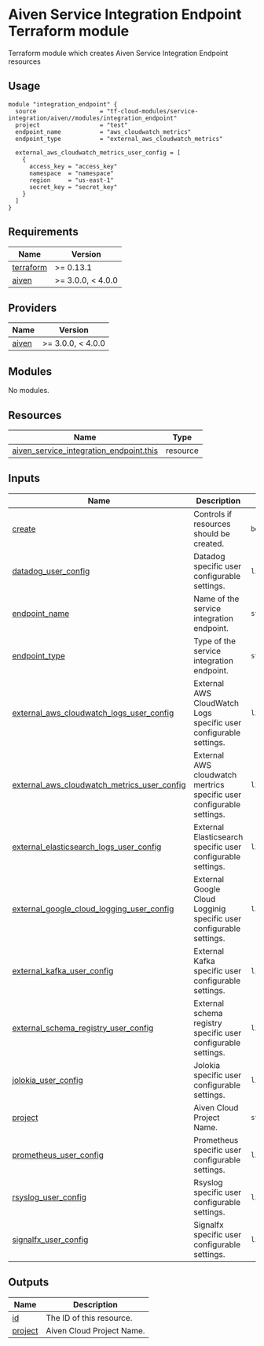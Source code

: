 # Aiven Service Integration Endpoint Terraform module

Terraform module which creates Aiven Service Integration Endpoint resources

## Usage

```hcl
module "integration_endpoint" {
  source                  = "tf-cloud-modules/service-integration/aiven//modules/integration_endpoint"
  project                 = "test"
  endpoint_name           = "aws_cloudwatch_metrics"
  endpoint_type           = "external_aws_cloudwatch_metrics"
  
  external_aws_cloudwatch_metrics_user_config = [
    {
      access_key = "access_key"
      namespace  = "namespace"
      region     = "us-east-1"
      secret_key = "secret_key"
    }
  ]
}
```

<!-- BEGIN_TF_DOCS -->
## Requirements

| Name | Version |
|------|---------|
| <a name="requirement_terraform"></a> [terraform](#requirement\_terraform) | >= 0.13.1 |
| <a name="requirement_aiven"></a> [aiven](#requirement\_aiven) | >= 3.0.0, < 4.0.0 |

## Providers

| Name | Version |
|------|---------|
| <a name="provider_aiven"></a> [aiven](#provider\_aiven) | >= 3.0.0, < 4.0.0 |

## Modules

No modules.

## Resources

| Name | Type |
|------|------|
| [aiven_service_integration_endpoint.this](https://registry.terraform.io/providers/aiven/aiven/latest/docs/resources/service_integration_endpoint) | resource |

## Inputs

| Name | Description | Type | Default | Required |
|------|-------------|------|---------|:--------:|
| <a name="input_create"></a> [create](#input\_create) | Controls if resources should be created. | `bool` | `true` | no |
| <a name="input_datadog_user_config"></a> [datadog\_user\_config](#input\_datadog\_user\_config) | Datadog specific user configurable settings. | `list(any)` | `[]` | no |
| <a name="input_endpoint_name"></a> [endpoint\_name](#input\_endpoint\_name) | Name of the service integration endpoint. | `string` | n/a | yes |
| <a name="input_endpoint_type"></a> [endpoint\_type](#input\_endpoint\_type) | Type of the service integration endpoint. | `string` | n/a | yes |
| <a name="input_external_aws_cloudwatch_logs_user_config"></a> [external\_aws\_cloudwatch\_logs\_user\_config](#input\_external\_aws\_cloudwatch\_logs\_user\_config) | External AWS CloudWatch Logs specific user configurable settings. | `list(any)` | `[]` | no |
| <a name="input_external_aws_cloudwatch_metrics_user_config"></a> [external\_aws\_cloudwatch\_metrics\_user\_config](#input\_external\_aws\_cloudwatch\_metrics\_user\_config) | External AWS cloudwatch mertrics specific user configurable settings. | `list(any)` | `[]` | no |
| <a name="input_external_elasticsearch_logs_user_config"></a> [external\_elasticsearch\_logs\_user\_config](#input\_external\_elasticsearch\_logs\_user\_config) | External Elasticsearch specific user configurable settings. | `list(any)` | `[]` | no |
| <a name="input_external_google_cloud_logging_user_config"></a> [external\_google\_cloud\_logging\_user\_config](#input\_external\_google\_cloud\_logging\_user\_config) | External Google Cloud Logginig specific user configurable settings. | `list(any)` | `[]` | no |
| <a name="input_external_kafka_user_config"></a> [external\_kafka\_user\_config](#input\_external\_kafka\_user\_config) | External Kafka specific user configurable settings. | `list(any)` | `[]` | no |
| <a name="input_external_schema_registry_user_config"></a> [external\_schema\_registry\_user\_config](#input\_external\_schema\_registry\_user\_config) | External schema registry specific user configurable settings. | `list(any)` | `[]` | no |
| <a name="input_jolokia_user_config"></a> [jolokia\_user\_config](#input\_jolokia\_user\_config) | Jolokia specific user configurable settings. | `list(any)` | `[]` | no |
| <a name="input_project"></a> [project](#input\_project) | Aiven Cloud Project Name. | `string` | n/a | yes |
| <a name="input_prometheus_user_config"></a> [prometheus\_user\_config](#input\_prometheus\_user\_config) | Prometheus specific user configurable settings. | `list(any)` | `[]` | no |
| <a name="input_rsyslog_user_config"></a> [rsyslog\_user\_config](#input\_rsyslog\_user\_config) | Rsyslog specific user configurable settings. | `list(any)` | `[]` | no |
| <a name="input_signalfx_user_config"></a> [signalfx\_user\_config](#input\_signalfx\_user\_config) | Signalfx specific user configurable settings. | `list(any)` | `[]` | no |

## Outputs

| Name | Description |
|------|-------------|
| <a name="output_id"></a> [id](#output\_id) | The ID of this resource. |
| <a name="output_project"></a> [project](#output\_project) | Aiven Cloud Project Name. |
<!-- END_TF_DOCS -->